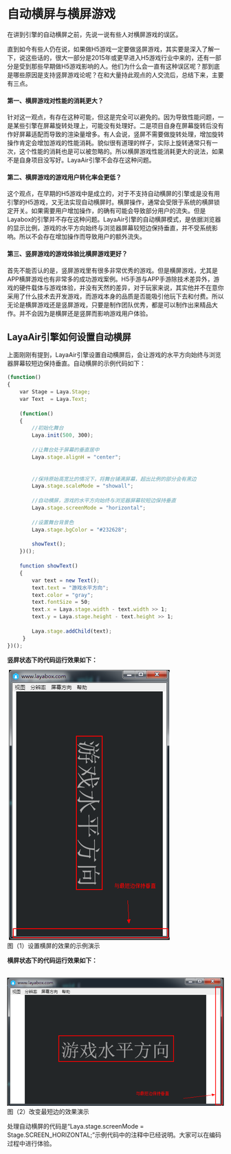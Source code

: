 # 自动横屏与横屏游戏

在讲到引擎的自动横屏之前，先说一说有些人对横屏游戏的误区。

直到如今有些人仍在说，如果做H5游戏一定要做竖屏游戏，其实要是深入了解一下，说这些话的，很大一部分是2015年或更早进入H5游戏行业中来的，还有一部分是受到那些早期做H5游戏影响的人。他们为什么会一直有这种误区呢？那到底是哪些原因是支持竖屏游戏论呢？在和大量持此观点的人交流后，总结下来，主要有三点。

#### 第一、横屏游戏对性能的消耗更大？

针对这一观点，有存在这种可能，但这是完全可以避免的。因为导致性能问题，一是某些引擎在屏幕旋转处理上，可能没有处理好。二是项目自身在屏幕旋转后没有作好屏幕适配而导致的渲染量增多。有人会说，竖屏不需要做旋转处理，增加旋转操作肯定会增加游戏的性能消耗。貌似很有道理的样子，实际上旋转通常只有一次，这个性能的消耗也是可以被忽略的。所以横屏游戏性能消耗更大的说法，如果不是自身项目没写好。LayaAir引擎不会存在这种问题。

#### 第二、横屏游戏的游戏用户转化率会更低？

这个观点，在早期的H5游戏中是成立的，对于不支持自动横屏的引擎或是没有用引擎的H5游戏，又无法实现自动横屏时。横屏操作，通常会受限于系统的横屏锁定开关。如果需要用户增加操作，的确有可能会导致部分用户的流失。但是Layabox的引擎并不存在这种问题。LayaAir引擎的自动横屏模式，是依据浏览器的显示比例，游戏的水平方向始终与浏览器屏幕较短边保持垂直，并不受系统影响。所以不会存在增加操作而导致用户的额外流失。

#### 第三、竖屏游戏的游戏体验比横屏游戏更好？

首先不能否认的是，竖屏游戏里有很多非常优秀的游戏。但是横屏游戏，尤其是APP横屏游戏也有非常多的成功游戏案例。H5手游与APP手游除技术差异外，游戏的硬件载体与游戏体验，并没有天然的差异，对于玩家来说，其实他并不在意你采用了什么技术去开发游戏，而游戏本身的品质是否能吸引他玩下去和付费。所以无论是横屏游戏还是竖屏游戏，只要是制作团队优秀，都是可以制作出来精品大作。并不会因为是横屏还是竖屏而影响游戏用户体验。



## LayaAir引擎如何设置自动横屏

上面刚刚有提到，LayaAir引擎设置自动横屏后，会让游戏的水平方向始终与浏览器屏幕较短边保持垂直。自动横屏的示例代码如下：   

```javascript
(function()
{
    var Stage = Laya.Stage;
    var Text  = Laya.Text;
  
    (function()
    {
        //初始化舞台
        Laya.init(500, 300);
         
        //让舞台处于屏幕的垂直居中
        Laya.stage.alignH = "center";
         
  
        //保持原始高宽比的情况下，将舞台铺满屏幕，超出比例的部分会有黑边
        Laya.stage.scaleMode = "showall";
   
        //自动横屏，游戏的水平方向始终与浏览器屏幕较短边保持垂直
        Laya.stage.screenMode = "horizontal";
              
        //设置舞台背景色
        Laya.stage.bgColor = "#232628";
         
        showText();
    })();
  
    function showText()
    {
        var text = new Text();
        text.text = "游戏水平方向";
        text.color = "gray";
        text.fontSize = 50;
        text.x = Laya.stage.width - text.width >> 1;
        text.y = Laya.stage.height - text.height >> 1;
 
        Laya.stage.addChild(text);
     }
})();
```



**竖屏状态下的代码运行效果如下：**

​	![blob.png](img/1.png)<br/>
​	图（1）设置横屏的效果的示例演示

**横屏状态下的代码运行效果如下：**

​	![blob.png](img/2.png)<br/>
​	图（2）改变最短边的效果演示



处理自动横屏的代码是“Laya.stage.screenMode = Stage.SCREEN_HORIZONTAL;”示例代码中的注释中已经说明。大家可以在编码过程中进行体验。